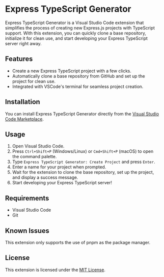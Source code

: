 # Express TypeScript Generator

Express TypeScript Generator is a Visual Studio Code extension that simplifies the process of creating new Express.js projects with TypeScript support. With this extension, you can quickly clone a base repository, initialize it for clean use, and start developing your Express TypeScript server right away.

## Features

- Create a new Express TypeScript project with a few clicks.
- Automatically clone a base repository from GitHub and set up the project for clean use.
- Integrated with VSCode's terminal for seamless project creation.

## Installation

You can install Express TypeScript Generator directly from the [Visual Studio Code Marketplace](https://marketplace.visualstudio.com/items?itemName=yourusername.express-ts-generator).

## Usage

1. Open Visual Studio Code.
2. Press `Ctrl+Shift+P` (Windows/Linux) or `Cmd+Shift+P` (macOS) to open the command palette.
3. Type `Express TypeScript Generator: Create Project` and press `Enter`.
4. Enter a name for your project when prompted.
5. Wait for the extension to clone the base repository, set up the project, and display a success message.
6. Start developing your Express TypeScript server!

## Requirements

- Visual Studio Code
- Git

## Known Issues

This extension only supports the use of pnpm as the package manager.

## License

This extension is licensed under the [MIT License](LICENSE).
